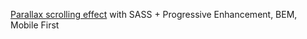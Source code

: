 [Parallax scrolling effect](https://jays-v.github.io/parallax/) with SASS + Progressive Enhancement, BEM, Mobile First
